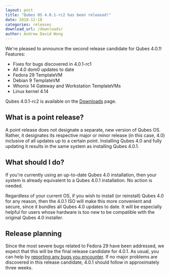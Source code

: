 ```yaml
---
layout: post
title: "Qubes OS 4.0.1-rc2 has been released!"
date: 2018-12-18
categories: releases
download_url: /downloads/
author: Andrew David Wong
---
```


We're pleased to announce the second release candidate for Qubes 4.0.1!
Features:

- Fixes for bugs discovered in 4.0.1-rc1
- All 4.0 dom0 updates to date
- Fedora 29 TemplateVM
- Debian 9 TemplateVM
- Whonix 14 Gateway and Workstation TemplateVMs
- Linux kernel 4.14

Qubes 4.0.1-rc2 is available on the [Downloads] page.


What is a point release?
------------------------

A point release does not designate a separate, new version of Qubes OS.
Rather, it designates its respective major or minor release (in this
case, 4.0) inclusive of all updates up to a certain point. Installing
Qubes 4.0 and fully updating it results in the same system as installing
Qubes 4.0.1.


What should I do?
-----------------

If you're currently using an up-to-date Qubes 4.0 installation, then
your system is already equivalent to a Qubes 4.0.1 installation. No
action is needed.

Regardless of your current OS, if you wish to install (or reinstall)
Qubes 4.0 for any reason, then the 4.0.1 ISO will make this more
convenient and secure, since it bundles all Qubes 4.0 updates to date.
It will be especially helpful for users whose hardware is too new to be
compatible with the original Qubes 4.0 installer.


Release planning
----------------

Since the most severe bugs related to Fedora 29 have been addressed, we
expect that this will be the final release candidate for 4.0.1. As
usual, you can help by [reporting any bugs you
encounter][reporting-bugs]. If no major problems are discovered in this
release candidate, 4.0.1 should follow in approximately three weeks.


[Downloads]: https://www.qubes-os.org/downloads/
[reporting-bugs]: https://www.qubes-os.org/doc/reporting-bugs/
